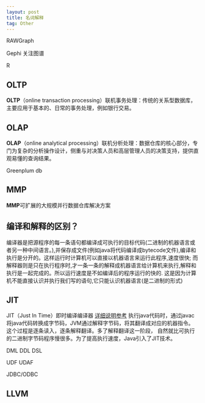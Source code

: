 ```yaml
---
layout: post
title: 名词解释
tag: Other
---
```


RAWGraph 

Gephi 关注图谱

R

## OLTP
**OLTP**（online transaction processing）联机事务处理：传统的关系型数据库，主要应用于基本的、日常的事务处理，例如银行交易。

## OLAP
**OLAP**（online analytical processing）联机分析处理：数据仓库的核心部分，专门为复杂的分析操作设计，侧重与对决策人员和高层管理人员的决策支持，提供直观易懂的查询结果。

Greenplum db
## MMP
**MMP**可扩展的大规模并行数据仓库解决方案

## 编译和解释的区别？
编译器是把源程序的每一条语句都编译成可执行的目标代码(二进制的机器语言或者另一种中间语言。),并保存成文件(例如java将代码编译成bytecode文件),编译和执行是分开的。这样运行时计算机可以直接以机器语言来运行此程序,速度很快; 
而解释器则是只在执行程序时,才一条一条的解释成机器语言给计算机来执行,解释和执行是一起完成的。所以运行速度是不如编译后的程序运行的快的. 
这是因为计算机不能直接认识并执行我们写的语句,它只能认识机器语言(是二进制的形式)

## JIT
JIT（Just In Time）即时编译编译器 [详细说明参考](https://www.ibm.com/developerworks/cn/java/j-lo-just-in-time/)
执行java代码时，通过javac将java代码转换成字节码，JVM通过解释字节码，将其翻译成对应的机器指令。这个过程是逐条读入，逐条解释翻译。多了解释翻译这一阶段，
自然就比可执行的二进制字节码程序慢很多。为了提高执行速度，Java引入了JIT技术。


DML DDL DSL

UDF UDAF

JDBC/ODBC

## LLVM